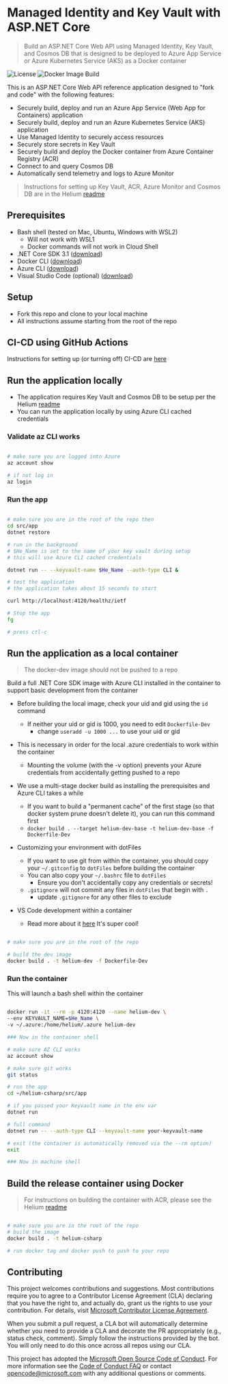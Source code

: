 # Managed Identity and Key Vault with ASP.NET Core

> Build an ASP.NET Core Web API using Managed Identity, Key Vault, and Cosmos DB that is designed to be deployed to Azure App Service or Azure Kubernetes Service (AKS) as a Docker container

![License](https://img.shields.io/badge/license-MIT-green.svg)
![Docker Image Build](https://github.com/retaildevcrews/helium-csharp/workflows/Docker%20Image%20Build/badge.svg)

This is an ASP.NET Core Web API reference application designed to "fork and code" with the following features:

- Securely build, deploy and run an Azure App Service (Web App for Containers) application
- Securely build, deploy and run an Azure Kubernetes Service (AKS) application
- Use Managed Identity to securely access resources
- Securely store secrets in Key Vault
- Securely build and deploy the Docker container from Azure Container Registry (ACR)
- Connect to and query Cosmos DB
- Automatically send telemetry and logs to Azure Monitor

> Instructions for setting up Key Vault, ACR, Azure Monitor and Cosmos DB are in the Helium [readme](https://github.com/retaildevcrews/helium)

## Prerequisites

- Bash shell (tested on Mac, Ubuntu, Windows with WSL2)
  - Will not work with WSL1
  - Docker commands will not work in Cloud Shell
- .NET Core SDK 3.1 ([download](https://dotnet.microsoft.com/download))
- Docker CLI ([download](https://docs.docker.com/install/))
- Azure CLI ([download](https://docs.microsoft.com/en-us/cli/azure/install-azure-cli?view=azure-cli-latest))
- Visual Studio Code (optional) ([download](https://code.visualstudio.com/download))

## Setup

- Fork this repo and clone to your local machine
- All instructions assume starting from the root of the repo

## CI-CD using GitHub Actions

Instructions for setting up (or turning off) CI-CD are [here](https://github.com/retaildevcrews/helium/blob/master/docs/CI-CD/GithubActions.md)

## Run the application locally

- The application requires Key Vault and Cosmos DB to be setup per the Helium [readme](https://github.com/retaildevcrews/helium)
- You can run the application locally by using Azure CLI cached credentials

### Validate az CLI works

```bash

# make sure you are logged into Azure
az account show

# if not log in
az login

```

### Run the app

```bash

# make sure you are in the root of the repo then
cd src/app
dotnet restore

# run in the background
# $He_Name is set to the name of your key vault during setup
# this will use Azure CLI cached credentials

dotnet run -- --keyvault-name $He_Name --auth-type CLI &

# test the application
# the application takes about 15 seconds to start

curl http://localhost:4120/healthz/ietf

# Stop the app
fg

# press ctl-c

```

## Run the application as a local container

> The docker-dev image should not be pushed to a repo

Build a full .NET Core SDK image with Azure CLI installed in the container to support basic development from the container

- Before building the local image, check your uid and gid using the `id` command
  - If neither your uid or gid is 1000, you need to edit `Dockerfile-Dev`
    - change `useradd -u 1000 ...` to use your uid or gid
- This is necessary in order for the local .azure credentials to work within the container
  - Mounting the volume (with the -v option) prevents your Azure credentials from accidentally getting pushed to a repo

- We use a multi-stage docker build as installing the prerequisites and Azure CLI takes a while
  - If you want to build a "permanent cache" of the first stage (so that docker system prune doesn't delete it), you can run this command first
  - `docker build . --target helium-dev-base -t helium-dev-base -f Dockerfile-Dev`

- Customizing your environment with dotFiles
  - If you want to use git from within the container, you should copy your `~/.gitconfig` to `dotFiles` before building the container
  - You can also copy your `~/.bashrc` file to `dotFiles`
    - Ensure you don't accidentally copy any credentials or secrets!
  - `.gitignore` will not commit any files in `dotFiles` that begin with `.`
    - update `.gitignore` for any other files to exclude

- VS Code development within a container
  - Read more about it [here](https://code.visualstudio.com/docs/remote/containers) It's super cool!

```bash

# make sure you are in the root of the repo

# build the dev image
docker build . -t helium-dev -f Dockerfile-Dev

```

### Run the container

This will launch a bash shell within the container

```bash

docker run -it --rm -p 4120:4120 --name helium-dev \
--env KEYVAULT_NAME=$He_Name \
-v ~/.azure:/home/helium/.azure helium-dev

### Now in the container shell

# make sure AZ CLI works
az account show

# make sure git works
git status

# run the app
cd ~/helium-csharp/src/app

# if you passed your Keyvault name in the env var
dotnet run

# full command
dotnet run -- --auth-type CLI --keyvault-name your-keyvault-name

# exit (the container is automatically removed via the --rm option)
exit

### Now in machine shell

```

## Build the release container using Docker

> For instructions on building the container with ACR, please see the Helium [readme](https://github.com/retaildevcrews/helium)

```bash

# make sure you are in the root of the repo
# build the image
docker build . -t helium-csharp

# run docker tag and docker push to push to your repo

```

## Contributing

This project welcomes contributions and suggestions. Most contributions require you to agree to a
Contributor License Agreement (CLA) declaring that you have the right to, and actually do, grant us
the rights to use your contribution. For details, visit [Microsoft Contributor License Agreement](https://cla.opensource.microsoft.com).

When you submit a pull request, a CLA bot will automatically determine whether you need to provide
a CLA and decorate the PR appropriately (e.g., status check, comment). Simply follow the instructions
provided by the bot. You will only need to do this once across all repos using our CLA.

This project has adopted the [Microsoft Open Source Code of Conduct](https://opensource.microsoft.com/codeofconduct/).
For more information see the [Code of Conduct FAQ](https://opensource.microsoft.com/codeofconduct/faq/) or
contact [opencode@microsoft.com](mailto:opencode@microsoft.com) with any additional questions or comments.
